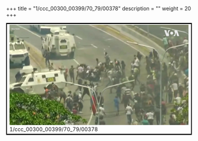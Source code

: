 +++
title = "1/ccc_00300_00399/70_79/00378"
description = ""
weight = 20
+++

<table style="border:2px solid black;max-width:800px;max-height:800px;" 
><tr><td>
<img class="center-fit-jpg"
src="/jpg_/aaa_20190430_NxaOmWaI8sI_00377.jpg">
1/ccc_00300_00399/70_79/00378
</img></td></tr></table>
